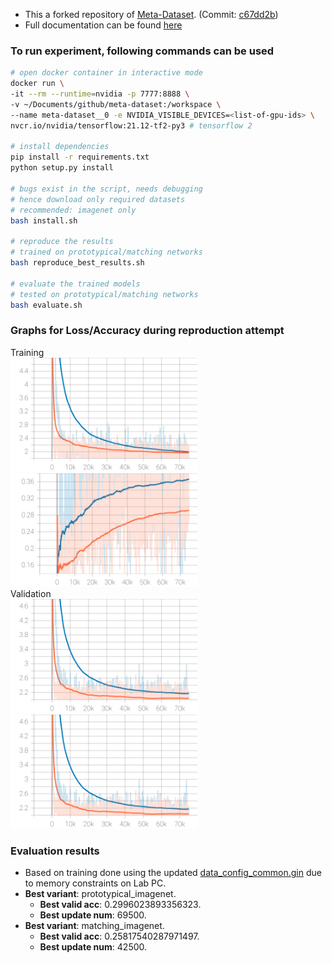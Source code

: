 - This a forked repository of [Meta-Dataset](https://github.com/google-research/meta-dataset/). (Commit: [c67dd2b](https://github.com/google-research/meta-dataset/commit/c67dd2bb66fb2a4ce7e4e9906878e13d9b851eb5))
- Full documentation can be found [here](README-original.md)

### To run experiment, following commands can be used
```bash
# open docker container in interactive mode
docker run \
-it --rm --runtime=nvidia -p 7777:8888 \
-v ~/Documents/github/meta-dataset:/workspace \
--name meta-dataset__0 -e NVIDIA_VISIBLE_DEVICES=<list-of-gpu-ids> \
nvcr.io/nvidia/tensorflow:21.12-tf2-py3 # tensorflow 2

# install dependencies
pip install -r requirements.txt
python setup.py install

# bugs exist in the script, needs debugging
# hence download only required datasets
# recommended: imagenet only
bash install.sh

# reproduce the results
# trained on prototypical/matching networks
bash reproduce_best_results.sh

# evaluate the trained models
# tested on prototypical/matching networks
bash evaluate.sh
```

### Graphs for Loss/Accuracy during reproduction attempt
Training <br>
<img src="./img/train_1_loss.svg" alt="Train-Loss" width="300"/><img src="./img/train_1_acc.svg" alt="Train-Accuracy" width="300"/><br>
Validation <br>
  <img src="./img/valid_1_loss.svg" alt="Valid-Loss" width="300"/><img src="./img/valid_1_loss.svg" alt="Valid-Accuracy" width="300"/>

### Evaluation results
- Based on training done using the updated [data_config_common.gin](./meta-dataset/learn/gin/setups/data_config_common.gin) due to memory constraints on Lab PC. 
- **Best variant**: prototypical_imagenet. 
  - **Best valid acc**: 0.2996023893356323. 
  - **Best update num**: 69500.
- **Best variant**: matching_imagenet. 
  - **Best valid acc**: 0.25817540287971497. 
  - **Best update num**: 42500. 
